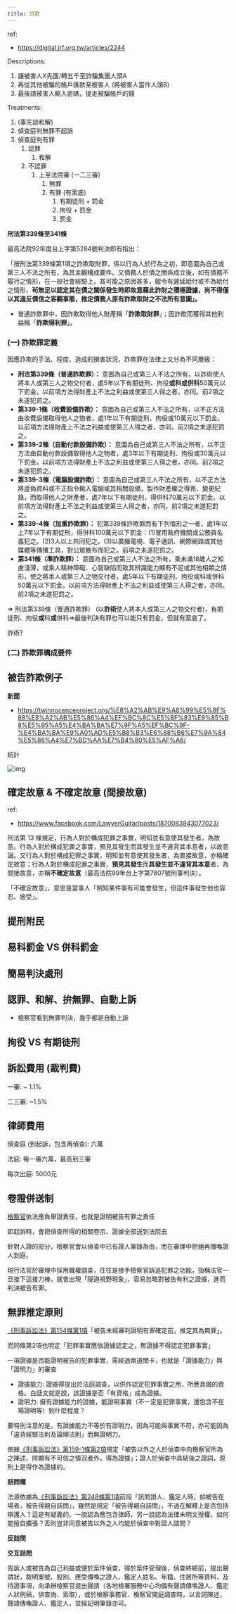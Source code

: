 ```yaml
---
title: 詐欺
---
```


ref:

- https://digital.jrf.org.tw/articles/2244

Descriptions:

1. 讓被害人X先匯/轉五千至詐騙集團人頭A
2. 再從其他被騙的帳戶匯款至被害人 (將被害人當作人頭B)
3. 最後請被害人輸入密碼，提走被騙帳戶的錢

Treatments:

1. (事先談和解)
2. 偵查庭判無罪不起訴
3. 偵查庭判有罪
   1. 認罪
      1. 和解
   2. 不認罪
      1. 上至法院審 (一二三審)
         1. 無罪
         2. 有罪 (有案底)
            1. 有期徒刑 + 罰金
            2. 拘役 + 罰金
            3. 罰金

**刑法第339條至341條**

最高法院92年度台上字第5284號判決即有指出：

「按刑法第339條第1項之詐欺取財罪，係以行為人於行為之初，即意圖為自己或第三人不法之所有，為其主觀構成要件。又債務人於債之關係成立後，如有債務不履行之情形，在一般社會經驗上，其可能之原因甚多，縱令有遲延給付或不為給付之情形，**茍無足以認定其在債之關係發生時即故意藉此詐財之積極證據，尚不得僅以其違反債信之客觀事態，推定債務人原有詐欺取財之不法所有意圖」。**

- 普通詐欺罪中，因詐欺取得他人財產稱「**詐欺取財罪**」；因詐欺而獲得其他利益稱「**詐欺得利罪**」。

### (一) 詐欺罪定義

因應詐欺的手法、程度、造成的損害狀況，詐欺罪在法律上又分為不同層級：

- **刑法第339條（普通詐欺罪）：** 意圖為自己或第三人不法之所有，以詐術使人將本人或第三人之物交付者，處5年以下有期徒刑、拘役**或科或併科**50萬元以下罰金。以前項方法得財產上不法之利益或使第三人得之者，亦同。前2項之未遂犯罰之。
- **第339-1條（收費設備詐欺）：** 意圖為自己或第三人不法之所有，以不正方法由收費設備取得他人之物者，處1年以下有期徒刑、拘役或10萬元以下罰金。以前項方法得財產上不法之利益或使第三人得之者，亦同。前2項之未遂犯罰之。
- **第339-2條（自動付款設備詐欺）：** 意圖為自己或第三人不法之所有，以不正方法由自動付款設備取得他人之物者，處3年以下有期徒刑、拘役或30萬元以下罰金。以前項方法得財產上不法之利益或使第三人得之者，亦同。前2項之未遂犯罰之。
- **第339-3條（電腦設備詐欺）：** 意圖為自己或第三人不法之所有，以不正方法將虛偽資料或不正指令輸入電腦或其相關設備，製作財產權之得喪、變更紀錄，而取得他人之財產者，處7年以下有期徒刑，得併科70萬元以下罰金。以前項方法得財產上不法之利益或使第三人得之者，亦同。前2項之未遂犯罰之。
- **第339-4條（加重詐欺罪）：** 犯第339條詐欺罪而有下列情形之一者，處1年以上7年以下有期徒刑，得併科100萬元以下罰金：(1)冒用政府機關或公務員名義犯之。(2)3人以上共同犯之。(3)以廣播電視、電子通訊、網際網路或其他媒體等傳播工具，對公眾散布而犯之。前項之未遂犯罰之。
- **第341條（準詐欺罪）：** 意圖為自己或第三人不法之所有，乘未滿18歲人之知慮淺薄，或乘人精神障礙、心智缺陷而致其辨識能力顯有不足或其他相類之情形，使之將本人或第三人之物交付者，處5年以下有期徒刑、拘役或科或併科50萬元以下罰金。以前項方法得財產上不法之利益或使第三人得之者，亦同。前2項之未遂犯罰之。

=> 刑法第339條（普通詐欺罪） (以**詐術**使人將本人或第三人之物交付者)，有期徒刑、拘役**或**科**或**併科=>最後判決有罪也可以能只有罰金，但就有案底了。

詐術?

### (二) 詐欺罪構成要件

## 被告詐欺例子

**新聞**

- https://twinnocenceproject.org/%E8%A2%AB%E9%A8%99%E5%8F%88%E8%A2%AB%E5%86%A4%EF%BC%8C%E5%BF%83%E9%85%B8%E5%95%A5%E4%BA%BA%E7%9F%A5%EF%BC%9F-%E4%BA%BA%E9%A0%AD%E5%B8%B3%E6%88%B6%E7%9A%84%E5%86%A4%E7%BD%AA%E7%B4%80%E5%AF%A6/

統計

![img](../../assets/images/s15-1.jpg)



## 確定故意 & 不確定故意 (間接故意)

ref: 

- https://www.facebook.com/LawyerGuitar/posts/1870083943077023/

刑法第 13 條規定，行為人對於構成犯罪之事實，明知並有意使其發生者，為故意。行為人對於構成犯罪之事實，預見其發生而其發生並不違背其本意者，以故意論。又行為人對於構成犯罪之事實，明知並有意使其發生者，為直接故意，亦稱確定故意；行為人對於構成犯罪之事實，**預見其發生**而**其發生並不違背其本意**者，為間接故意，亦稱**不確定故意**（最高法院99年台上字第7807號刑事判決）。

「不確定故意」，意思是當事人「明知某件事有可能會發生，但這件事發生他也容忍、接受」。

## 提刑附民

## 易科罰金 VS 併科罰金

## 簡易判決處刑

## 認罪、和解、拚無罪、自動上訴

- 檢察官看到無罪判決，幾乎都是自動上訴

## 拘役 VS 有期徒刑 

## 訴訟費用 (裁判費)

一審: ~ 1.1%

二三審: ~1.5%

## 律師費用

偵查庭 (到起訴，包含再偵查): 六萬

法庭: 每一審六萬，最高到三審

每次出庭: 5000元

## 卷證併送制

[檢察官](https://opinion.udn.com/opinion/tag/檢察官)依法應負舉證責任，也就是證明被告有罪之責任

即起訴時，會把偵查所得的相關卷宗、證據全部送到法院去

針對人證的部分，檢察官會以偵查中已有證人筆錄為由，而在審理中拒絕再傳喚證人到庭。

現行法官於審理中採用職權調查，往往是接手檢察官訴追犯罪之功能，指稱法官一旦接下這接力棒，就會出現「隧道視野現象」，容易忽略對被告有利之證據，進而判決被告有罪。

## 無罪推定原則

[《刑事訴訟法》第154條第1項](https://law.moj.gov.tw/LawClass/LawSingle.aspx?pcode=C0010001&flno=154)「被告未經審判證明有罪確定前，推定其為無罪」。

而同條第2項也明定「犯罪事實應依證據認定之，無證據不得認定犯罪事實」

一項證據是否能證明被告的犯罪事實，需經過兩道關卡，也就是「證據能力」與「證明力」的審查

- 證據能力: 證據得提出於法庭調查，以供作認定犯罪事實之用，所應具備的資格。白話文就是說，該證據是否「有資格」成為證據。
- 證明力: 擁有證據能力的證據，能證明事實（不一定是犯罪事實，還包含不在場證明等）到什麼程度？

要特別注意的是，有證據能力不等於有證明力，因為可能與事實不符，亦可能因為「違背經驗法則及論理法則」而無證明力。

依據[《刑事訴訟法》第159-1條第2項](https://law.moj.gov.tw/LawClass/LawSingle.aspx?pcode=C0010001&flno=159-1)規定「被告以外之人於偵查中向檢察官所為之陳述，除顯有不可信之情況者外，得為證據」；證人於偵查中具結後之證詞，原則上是得作為證據的。

**詰問權**

法源依據為[《刑事訴訟法》第248條第1項](https://law.moj.gov.tw/LawClass/LawSingle.aspx?pcode=C0010001&flno=248)前段「訊問證人、鑑定人時，如被告在場者，被告得親自詰問」，雖然是規定「被告得親自詰問」，不過在解釋上是否包括辯護人？這是有疑義的。一說認為應包含律師，另一說認為法律未明文授權，如何能擅自擴張？否則豈非同意被告以外之人均能於偵查中對證人詰問？

**反詰問**

**交互詰問**



告訴人或被告為自己利益或便於案件偵查，得於案件受理後，偵查終結前，提出聲請狀，敘明案號、股別、應受傳喚之證人、鑑定人姓名、年籍、住居所等資料，及待證事項，向承辦檢察官提出聲請（各地檢署服務中心均備有聲請傳喚證人、鑑定人狀例稿，供查詢、索取），或於檢察事務官、檢察官開庭調查時，以言詞陳述，聲請傳喚證人、鑑定人，並經記明筆錄亦可。